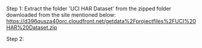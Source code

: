 Step 1: Extract the folder 'UCI HAR Dataset' from the zipped folder downloaded from the site mentioned below:
https://d396qusza40orc.cloudfront.net/getdata%2Fprojectfiles%2FUCI%20HAR%20Dataset.zip

Step 2:
